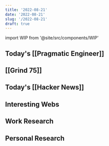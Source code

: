 ```yaml
---
title: '2022-08-21'
date: '2022-08-21'
slug: '/2022-08-21'
draft: true
---
```


import WIP from '@site/src/components/WIP'

<WIP />

## Today's [[Pragmatic Engineer]]

## [[Grind 75]]

## Today's [[Hacker News]]

## Interesting Webs

## Work Research

## Personal Research
